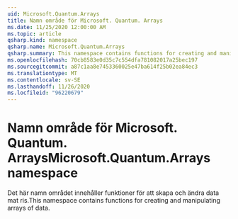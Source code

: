 ```yaml
---
uid: Microsoft.Quantum.Arrays
title: Namn område för Microsoft. Quantum. Arrays
ms.date: 11/25/2020 12:00:00 AM
ms.topic: article
qsharp.kind: namespace
qsharp.name: Microsoft.Quantum.Arrays
qsharp.summary: This namespace contains functions for creating and manipulating arrays of data.
ms.openlocfilehash: 70cb8583e0d35c7c554dfa781082017a25bec197
ms.sourcegitcommit: a87c1aa8e7453360025e47ba614f25b02ea84ec3
ms.translationtype: MT
ms.contentlocale: sv-SE
ms.lasthandoff: 11/26/2020
ms.locfileid: "96220679"
---
```

# <a name="microsoftquantumarrays-namespace"></a><span data-ttu-id="7e32b-102">Namn område för Microsoft. Quantum. Arrays</span><span class="sxs-lookup"><span data-stu-id="7e32b-102">Microsoft.Quantum.Arrays namespace</span></span>

<span data-ttu-id="7e32b-103">Det här namn området innehåller funktioner för att skapa och ändra data mat ris.</span><span class="sxs-lookup"><span data-stu-id="7e32b-103">This namespace contains functions for creating and manipulating arrays of data.</span></span>

